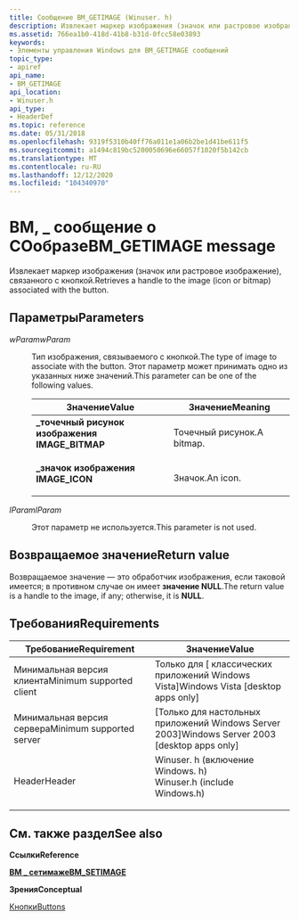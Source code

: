 ```yaml
---
title: Сообщение BM_GETIMAGE (Winuser. h)
description: Извлекает маркер изображения (значок или растровое изображение), связанного с кнопкой.
ms.assetid: 766ea1b0-418d-41b8-b31d-0fcc58e03893
keywords:
- Элементы управления Windows для BM_GETIMAGE сообщений
topic_type:
- apiref
api_name:
- BM_GETIMAGE
api_location:
- Winuser.h
api_type:
- HeaderDef
ms.topic: reference
ms.date: 05/31/2018
ms.openlocfilehash: 9319f5310b40ff76a011e1a06b2be1d41be611f5
ms.sourcegitcommit: a1494c819bc5200050696e66057f1020f5b142cb
ms.translationtype: MT
ms.contentlocale: ru-RU
ms.lasthandoff: 12/12/2020
ms.locfileid: "104340970"
---
```

# <a name="bm_getimage-message"></a><span data-ttu-id="d29a3-104">BM, \_ сообщение о СОобразе</span><span class="sxs-lookup"><span data-stu-id="d29a3-104">BM\_GETIMAGE message</span></span>

<span data-ttu-id="d29a3-105">Извлекает маркер изображения (значок или растровое изображение), связанного с кнопкой.</span><span class="sxs-lookup"><span data-stu-id="d29a3-105">Retrieves a handle to the image (icon or bitmap) associated with the button.</span></span>

## <a name="parameters"></a><span data-ttu-id="d29a3-106">Параметры</span><span class="sxs-lookup"><span data-stu-id="d29a3-106">Parameters</span></span>

<dl> <dt>

<span data-ttu-id="d29a3-107">*wParam*</span><span class="sxs-lookup"><span data-stu-id="d29a3-107">*wParam*</span></span> 
</dt> <dd>

<span data-ttu-id="d29a3-108">Тип изображения, связываемого с кнопкой.</span><span class="sxs-lookup"><span data-stu-id="d29a3-108">The type of image to associate with the button.</span></span> <span data-ttu-id="d29a3-109">Этот параметр может принимать одно из указанных ниже значений.</span><span class="sxs-lookup"><span data-stu-id="d29a3-109">This parameter can be one of the following values.</span></span>



| <span data-ttu-id="d29a3-110">Значение</span><span class="sxs-lookup"><span data-stu-id="d29a3-110">Value</span></span>                                                                                                                                                      | <span data-ttu-id="d29a3-111">Значение</span><span class="sxs-lookup"><span data-stu-id="d29a3-111">Meaning</span></span>              |
|------------------------------------------------------------------------------------------------------------------------------------------------------------|----------------------|
| <span id="IMAGE_BITMAP"></span><span id="image_bitmap"></span><dl> <span data-ttu-id="d29a3-112"><dt>**\_точечный рисунок изображения**</dt></span><span class="sxs-lookup"><span data-stu-id="d29a3-112"><dt>**IMAGE\_BITMAP**</dt></span></span> </dl> | <span data-ttu-id="d29a3-113">Точечный рисунок.</span><span class="sxs-lookup"><span data-stu-id="d29a3-113">A bitmap.</span></span><br/> |
| <span id="IMAGE_ICON"></span><span id="image_icon"></span><dl> <span data-ttu-id="d29a3-114"><dt>**\_значок изображения**</dt></span><span class="sxs-lookup"><span data-stu-id="d29a3-114"><dt>**IMAGE\_ICON**</dt></span></span> </dl>       | <span data-ttu-id="d29a3-115">Значок.</span><span class="sxs-lookup"><span data-stu-id="d29a3-115">An icon.</span></span><br/>  |



 

</dd> <dt>

<span data-ttu-id="d29a3-116">*lParam*</span><span class="sxs-lookup"><span data-stu-id="d29a3-116">*lParam*</span></span> 
</dt> <dd>

<span data-ttu-id="d29a3-117">Этот параметр не используется.</span><span class="sxs-lookup"><span data-stu-id="d29a3-117">This parameter is not used.</span></span>

</dd> </dl>

## <a name="return-value"></a><span data-ttu-id="d29a3-118">Возвращаемое значение</span><span class="sxs-lookup"><span data-stu-id="d29a3-118">Return value</span></span>

<span data-ttu-id="d29a3-119">Возвращаемое значение — это обработчик изображения, если таковой имеется; в противном случае он имеет **значение NULL**.</span><span class="sxs-lookup"><span data-stu-id="d29a3-119">The return value is a handle to the image, if any; otherwise, it is **NULL**.</span></span>

## <a name="requirements"></a><span data-ttu-id="d29a3-120">Требования</span><span class="sxs-lookup"><span data-stu-id="d29a3-120">Requirements</span></span>



| <span data-ttu-id="d29a3-121">Требование</span><span class="sxs-lookup"><span data-stu-id="d29a3-121">Requirement</span></span> | <span data-ttu-id="d29a3-122">Значение</span><span class="sxs-lookup"><span data-stu-id="d29a3-122">Value</span></span> |
|-------------------------------------|----------------------------------------------------------------------------------------------------------|
| <span data-ttu-id="d29a3-123">Минимальная версия клиента</span><span class="sxs-lookup"><span data-stu-id="d29a3-123">Minimum supported client</span></span><br/> | <span data-ttu-id="d29a3-124">Только для \[ классических приложений Windows Vista\]</span><span class="sxs-lookup"><span data-stu-id="d29a3-124">Windows Vista \[desktop apps only\]</span></span><br/>                                                           |
| <span data-ttu-id="d29a3-125">Минимальная версия сервера</span><span class="sxs-lookup"><span data-stu-id="d29a3-125">Minimum supported server</span></span><br/> | <span data-ttu-id="d29a3-126">\[Только для настольных приложений Windows Server 2003\]</span><span class="sxs-lookup"><span data-stu-id="d29a3-126">Windows Server 2003 \[desktop apps only\]</span></span><br/>                                                     |
| <span data-ttu-id="d29a3-127">Header</span><span class="sxs-lookup"><span data-stu-id="d29a3-127">Header</span></span><br/>                   | <dl> <span data-ttu-id="d29a3-128"><dt>Winuser. h (включение Windows. h)</dt></span><span class="sxs-lookup"><span data-stu-id="d29a3-128"><dt>Winuser.h (include Windows.h)</dt></span></span> </dl> |



## <a name="see-also"></a><span data-ttu-id="d29a3-129">См. также раздел</span><span class="sxs-lookup"><span data-stu-id="d29a3-129">See also</span></span>

<dl> <dt>

<span data-ttu-id="d29a3-130">**Ссылки**</span><span class="sxs-lookup"><span data-stu-id="d29a3-130">**Reference**</span></span>
</dt> <dt>

[<span data-ttu-id="d29a3-131">**BM \_ сетимаже**</span><span class="sxs-lookup"><span data-stu-id="d29a3-131">**BM\_SETIMAGE**</span></span>](bm-setimage.md)
</dt> <dt>

<span data-ttu-id="d29a3-132">**Зрения**</span><span class="sxs-lookup"><span data-stu-id="d29a3-132">**Conceptual**</span></span>
</dt> <dt>

[<span data-ttu-id="d29a3-133">Кнопки</span><span class="sxs-lookup"><span data-stu-id="d29a3-133">Buttons</span></span>](buttons.md)
</dt> </dl>

 

 





